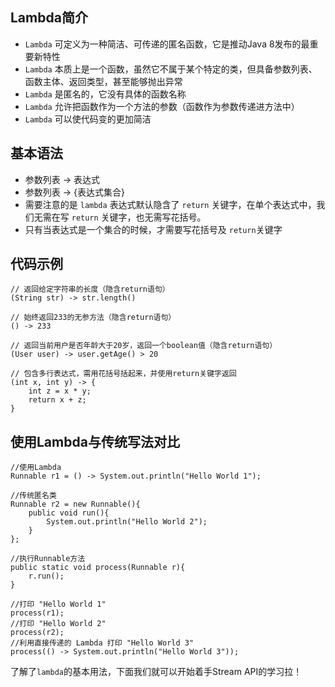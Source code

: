 ## Lambda简介
* `Lambda` 可定义为一种简洁、可传递的匿名函数，它是推动Java 8发布的最重要新特性
* `Lambda` 本质上是一个函数，虽然它不属于某个特定的类，但具备参数列表、函数主体、返回类型，甚至能够抛出异常
* `Lambda` 是匿名的，它没有具体的函数名称
* `Lambda` 允许把函数作为一个方法的参数（函数作为参数传递进方法中）
* `Lambda` 可以使代码变的更加简洁

## 基本语法
* 参数列表 -> 表达式
* 参数列表 -> {表达式集合}
* 需要注意的是 `lambda` 表达式默认隐含了 `return` 关键字，在单个表达式中，我们无需在写 `return` 关键字，也无需写花括号。
* 只有当表达式是一个集合的时候，才需要写花括号及 `return`关键字

## 代码示例
```
// 返回给定字符串的长度（隐含return语句） 
(String str) -> str.length()

// 始终返回233的无参方法（隐含return语句） 
() -> 233

// 返回当前用户是否年龄大于20岁，返回一个boolean值（隐含return语句） 
(User user) -> user.getAge() > 20

// 包含多行表达式，需用花括号括起来，并使用return关键字返回
(int x, int y) -> { 
    int z = x * y; 
    return x + z; 
}
```
## 使用Lambda与传统写法对比
```
//使用Lambda
Runnable r1 = () -> System.out.println("Hello World 1");

//传统匿名类
Runnable r2 = new Runnable(){ 
    public void run(){ 
        System.out.println("Hello World 2"); 
    } 
};

//执行Runnable方法
public static void process(Runnable r){ 
    r.run(); 
} 

//打印 "Hello World 1"
process(r1); 
//打印 "Hello World 2"
process(r2); 
//利用直接传递的 Lambda 打印 "Hello World 3"
process(() -> System.out.println("Hello World 3"));
```


了解了`lambda`的基本用法，下面我们就可以开始着手Stream API的学习拉！

